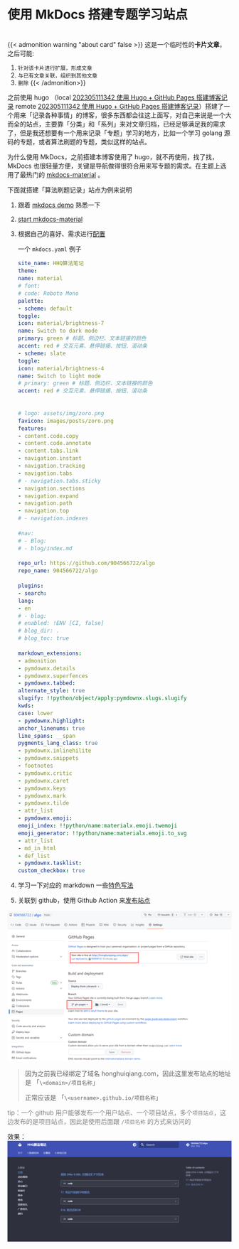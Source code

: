 # 使用 MkDocs 搭建专题学习站点

<!--more-->
#

{{< admonition warning "about card" false >}}
这是一个临时性的**卡片文章**，之后可能:
1. `针对该卡片进行扩展，形成文章`
2. `与已有文章关联，组织到其他文章`
3. `删除`
{{< /admonition>}}

之前使用 hugo （local [202305111342 使用 Hugo + GitHub Pages 搭建博客记录](content/posts/tools/202305111342%20使用%20Hugo%20+%20GitHub%20Pages%20搭建博客记录.md)  remote [202305111342 使用 Hugo + GitHub Pages 搭建博客记录](http://honghuiqiang.com/202305111342-%E4%BD%BF%E7%94%A8-hugo-%2B-github-pages-%E6%90%AD%E5%BB%BA%E5%8D%9A%E5%AE%A2%E8%AE%B0%E5%BD%95)）搭建了一个用来「记录各种事情」的博客，很多东西都会往这上面写，对自己来说是一个大而全的站点，主要靠「分类」和「系列」来对文章归档，已经足够满足我的需求了，但是我还想要有一个用来记录「专题」学习的地方，比如一个学习 golang 源码的专题，或者算法刷题的专题，类似这样的站点。

为什么使用 MkDocs，之前搭建本博客使用了 hugo，就不再使用，找了找，MkDocs 也很轻量方便，关键是导航做得很符合用来写专题的需求。在主题上选用了最热门的 [mkdocs-material](https://squidfunk.github.io/mkdocs-material/) 。

下面就搭建「算法刷题记录」站点为例来说明

1. 跟着 [mkdocs demo](https://www.mkdocs.org/getting-started/) 熟悉一下
2. [start mkdocs-material](https://squidfunk.github.io/mkdocs-material/getting-started/)
3. 根据自己的喜好、需求进行[配置](https://squidfunk.github.io/mkdocs-material/setup/)

	一个 `mkdocs.yaml` 例子
	```yaml
	site_name: HHQ算法笔记  
	theme:  
	name: material  
	# font:  
	# code: Roboto Mono  
	palette:  
	- scheme: default  
	toggle:  
	icon: material/brightness-7  
	name: Switch to dark mode  
	primary: green # 标题、侧边栏、文本链接的颜色  
	accent: red # 交互元素、悬停链接、按钮、滚动条  
	- scheme: slate  
	toggle:  
	icon: material/brightness-4  
	name: Switch to light mode  
	# primary: green # 标题、侧边栏、文本链接的颜色  
	accent: red # 交互元素、悬停链接、按钮、滚动条  
	  
	  
	# logo: assets/img/zoro.png  
	favicon: images/posts/zoro.png  
	features:  
	- content.code.copy  
	- content.code.annotate  
	- content.tabs.link  
	- navigation.instant  
	- navigation.tracking  
	- navigation.tabs  
	# - navigation.tabs.sticky  
	- navigation.sections  
	- navigation.expand  
	- navigation.path  
	- navigation.top  
	# - navigation.indexes  
	  
	#nav:  
	# - Blog:  
	# - blog/index.md  
	  
	repo_url: https://github.com/904566722/algo  
	repo_name: 904566722/algo  
	  
	plugins:  
	- search:  
	lang:  
	- en  
	# - blog:  
	# enabled: !ENV [CI, false]  
	# blog_dir: .  
	# blog_toc: true  
	  
	markdown_extensions:  
	- admonition  
	- pymdownx.details  
	- pymdownx.superfences  
	- pymdownx.tabbed:  
	alternate_style: true  
	slugify: !!python/object/apply:pymdownx.slugs.slugify  
	kwds:  
	case: lower  
	- pymdownx.highlight:  
	anchor_linenums: true  
	line_spans: __span  
	pygments_lang_class: true  
	- pymdownx.inlinehilite  
	- pymdownx.snippets  
	- footnotes  
	- pymdownx.critic  
	- pymdownx.caret  
	- pymdownx.keys  
	- pymdownx.mark  
	- pymdownx.tilde  
	- attr_list  
	- pymdownx.emoji:  
	emoji_index: !!python/name:materialx.emoji.twemoji  
	emoji_generator: !!python/name:materialx.emoji.to_svg  
	- attr_list  
	- md_in_html  
	- def_list  
	- pymdownx.tasklist:  
	custom_checkbox: true
	```

1. 学习一下对应的 markdown 一些[特色写法](https://squidfunk.github.io/mkdocs-material/reference/)
2. 关联到 github，使用 Github Action 来[发布站点](https://squidfunk.github.io/mkdocs-material/publishing-your-site/)

![](images/posts/Pasted%20image%2020230527044307.png)

> 因为之前我已经绑定了域名 honghuiqiang.com，因此这里发布站点的地址是 「`\<domain>/项目名称`」
> 
> 正常应该是 「`\<username>.github.io/项目名称`」

<font color=grey>tip：一个 github 用户能够发布一个用户站点、一个项目站点，多个`项目站点`，这边发布的是项目站点，因此是使用后面跟 `/项目名称` 的方式来访问的</font>


效果：
![](images/posts/Pasted%20image%2020230527045159.png)

